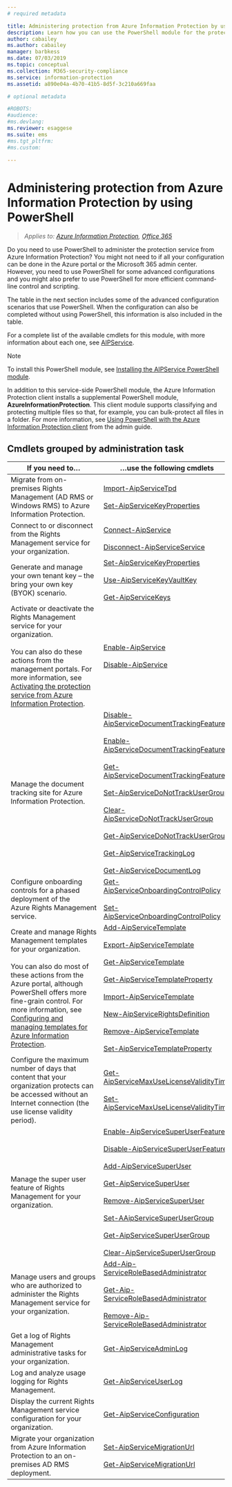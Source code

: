 ```yaml
---
# required metadata

title: Administering protection from Azure Information Protection by using PowerShell
description: Learn how you can use the PowerShell module for the protection service from Azure Information Protection, to administer this service for your tenant.
author: cabailey
ms.author: cabailey
manager: barbkess
ms.date: 07/03/2019
ms.topic: conceptual
ms.collection: M365-security-compliance
ms.service: information-protection
ms.assetid: a890e04a-4b70-41b5-8d5f-3c210a669faa

# optional metadata

#ROBOTS:
#audience:
#ms.devlang:
ms.reviewer: esaggese
ms.suite: ems
#ms.tgt_pltfrm:
#ms.custom:

---
```


# Administering protection from Azure Information Protection by using PowerShell

>*Applies to: [Azure Information Protection](https://azure.microsoft.com/pricing/details/information-protection), [Office 365](https://download.microsoft.com/download/E/C/F/ECF42E71-4EC0-48FF-AA00-577AC14D5B5C/Azure_Information_Protection_licensing_datasheet_EN-US.pdf)*

Do you need to use PowerShell to administer the protection service from Azure Information Protection? You might not need to if all your configuration can be done in the Azure portal or the Microsoft 365 admin center. However, you need to use PowerShell for some advanced configurations and you might also prefer to use PowerShell for more efficient command-line control and scripting.

The table in the next section includes some of the advanced configuration scenarios that use PowerShell. When the configuration can also be completed without using PowerShell, this information is also included in the table.

For a complete list of the available cmdlets for this module, with more information about each one, see [AIPService](/powershell/module/aipservice/?view=azureipps#aipservice).

> [!NOTE]
> To install this PowerShell module, see [Installing the AIPService PowerShell module](install-powershell.md).

In addition to this service-side PowerShell module, the Azure Information Protection client installs a supplemental PowerShell module, **AzureInformationProtection**. This client module supports classifying and protecting multiple files so that, for example, you can bulk-protect all files in a folder. For more information, see [Using PowerShell with the Azure Information Protection client](./rms-client/client-admin-guide-powershell.md) from the admin guide.

## Cmdlets grouped by administration task

|If you need to…|…use the following cmdlets|
|-------------------|------------------------------|
|Migrate from on-premises Rights Management (AD RMS or Windows RMS) to Azure Information Protection.|[Import-AipServiceTpd](/powershell/module/aipservice/import-aipservicetpd)<br /><br />[Set-AipServiceKeyProperties](/powershell/module/aipservice/set-aipservicekeyproperties)|
|Connect to or disconnect from the Rights Management service for your organization.|[Connect-AipService](/powershell/module/aipservice/connect-aipservice)<br /><br />[Disconnect-AipServiceService](/powershell/module/aipservice/disconnect-aipservice)|
|Generate and manage your own tenant key – the bring your own key (BYOK) scenario.|[Set-AipServiceKeyProperties](/powershell/module/aipservice/set-aipservicekeyproperties)<br /><br />[Use-AipServiceKeyVaultKey](/powershell/module/aipservice/use-aipservicekeyvaultkey)<br /><br />[Get-AipServiceKeys](/powershell/module/aipservice/get-aipservicekeys)|
|Activate or deactivate the Rights Management service for your organization.<br /><br />You can also do these actions from the management portals. For more information, see [Activating the protection service from Azure Information Protection](activate-service.md).|[Enable-AipService](/powershell/module/aipservice/enable-aipservice)<br /><br />[Disable-AipService](/powershell/module/aipservice/disable-aipservice)|
|Manage the document tracking site for Azure Information Protection.|[Disable-AipServiceDocumentTrackingFeature](/powershell/module/aipservice/disable-aipservicedocumenttrackingfeature)<br /><br />[Enable-AipServiceDocumentTrackingFeature](/powershell/module/aipservice/enable-aipservicedocumenttrackingfeature)<br /><br />[Get-AipServiceDocumentTrackingFeature](/powershell/module/aipservice/get-aipservicedocumenttrackingfeature)<br /><br />[Set-AipServiceDoNotTrackUserGroup](/powershell/module/aipservice/set-aipservicedonottrackusergroup)<br /><br />[Clear-AipServiceDoNotTrackUserGroup](/powershell/module/aipservice/Clear-AipServiceDoNotTrackUserGroup)<br /><br />[Get-AipServiceDoNotTrackUserGroup](/powershell/module/aipservice/get-AipServiceDoNotTrackUserGroup)<br /><br />[Get-AipServiceTrackingLog](/powershell/module/aipservice/Get-AipServiceTrackingLog)<br /><br />[Get-AipServiceDocumentLog](/powershell/module/aipservice/Get-AipServiceDocumentLog)|
|Configure onboarding controls for a phased deployment of the Azure Rights Management service.|[Get-AipServiceOnboardingControlPolicy](/powershell/module/aipservice/get-aipserviceonboardingcontrolpolicy)<br /><br />[Set-AipServiceOnboardingControlPolicy](/powershell/module/aipservice/set-aipserviceonboardingcontrolpolicy)|
|Create and manage Rights Management templates for your organization.<br /><br />You can also do most of these actions from the Azure portal, although PowerShell offers more fine-grain control. For more information, see [Configuring and managing templates for Azure Information Protection](configure-policy-templates.md).|[Add-AipServiceTemplate](/powershell/module/aipservice/add-aipservicetemplate)<br /><br />[Export-AipServiceTemplate](/powershell/module/aipservice/export-aipservicetemplate)<br /><br />[Get-AipServiceTemplate](/powershell/module/aipservice/get-aipservicetemplate)<br /><br />[Get-AipServiceTemplateProperty](/powershell/module/aipservice/get-aipservicetemplateproperty)<br /><br />[Import-AipServiceTemplate](/powershell/module/aipservice/import-aipservicetemplate)<br /><br />[New-AipServiceRightsDefinition](/powershell/module/aipservice/new-aipservicerightsdefinition)<br /><br />[Remove-AipServiceTemplate](/powershell/module/aipservice/remove-aipservicetemplate)<br /><br />[Set-AipServiceTemplateProperty](/powershell/module/aipservice/set-aipservicetemplateproperty)|
|Configure the maximum number of days that content that your organization protects can be accessed without an Internet connection (the use license validity period).|[Get-AipServiceMaxUseLicenseValidityTime](/powershell/module/aipservice/get-aipservicemaxuselicensevaliditytime)<br /><br />[Set-AipServiceMaxUseLicenseValidityTime](/powershell/module/aipservice/set-aipservicemaxuselicensevaliditytime)|
|Manage the super user feature of Rights Management for your organization.|[Enable-AipServiceSuperUserFeature](/powershell/module/aipservice/enable-aipservicesuperuserfeature)<br /><br />[Disable-AipServiceSuperUserFeature](/powershell/module/aipservice/disable-aipservicesuperuserfeature)<br /><br />[Add-AipServiceSuperUser](/powershell/module/aipservice/add-aipservicesuperuser)<br /><br />[Get-AipServiceSuperUser](/powershell/module/aipservice/get-aipservicesuperuser)<br /><br />[Remove-AipServiceSuperUser](/powershell/module/aipservice/remove-aipservicesuperuser)<br /><br />[Set-AAipServiceSuperUserGroup](/powershell/module/aipservice/set-aipservicesuperusergroup)<br /><br />[Get-AipServiceSuperUserGroup](/powershell/module/aipservice/get-aipservicesuperusergroup)<br /><br />[Clear-AipServiceSuperUserGroup](/powershell/module/aipservice/clear-aipservicesuperusergroup)|
|Manage users and groups who are authorized to administer the Rights Management service for your organization.|[Add-Aip-ServiceRoleBasedAdministrator](/powershell/module/aipservice/add-aipservicerolebasedadministrator)<br /><br />[Get-Aip-ServiceRoleBasedAdministrator](/powershell/module/aipservice/get-aipservicerolebasedadministrator)<br /><br />[Remove-Aip-ServiceRoleBasedAdministrator](/powershell/module/aipservice/remove-aipservicerolebasedadministrator)|
|Get a log of Rights Management administrative tasks for your organization.|[Get-AipServiceAdminLog](/powershell/module/aipservice/get-aipserviceadminlog)|
|Log and analyze usage logging for Rights Management.|[Get-AipServiceUserLog](/powershell/module/aipservice/get-aipserviceuserlog)|
|Display the current Rights Management service configuration for your organization.|[Get-AipServiceConfiguration](/powershell/module/aipservice/get-aipserviceconfiguration)|
|Migrate your organization from Azure Information Protection to an on-premises AD RMS deployment.|[Set-AipServiceMigrationUrl](/powershell/module/aipservice/set-aipservicemigrationurl)<br /><br />[Get-AipServiceMigrationUrl](/powershell/module/aipservice/get-aipservicemigrationurl)|

